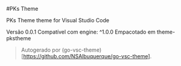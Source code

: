 #PKs Theme

PKs Theme theme for Visual Studio Code

Versão 0.0.1
Compatível com engine: ^1.0.0
Empacotado em theme-pkstheme

> Autogerado por (go-vsc-theme)[https://github.com/NSAlbuquerque/go-vsc-theme].